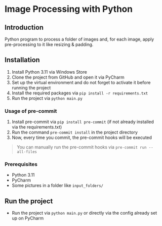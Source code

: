 ﻿# Image Processing with Python

## Introduction

Python program to process a folder of images and, for each image, apply pre-processing to it like resizing & padding.

## Installation

1. Install Python 3.11 via Windows Store
2. Clone the project from GitHub and open it via PyCharm
3. Set up the virtual environment and do not forget to activate it before running the project
4. Install the required packages via `pip install -r requirements.txt`
5. Run the project via `python main.py`

### Usage of pre-commit

1. Install pre-commit via `pip install pre-commit` (if not already installed via the requirements.txt)
2. Run the command `pre-commit install` in the project directory
3. Now, every time you commit, the pre-commit hooks will be executed

> You can manually run the pre-commit hooks via `pre-commit run --all-files`


### Prerequisites

- Python 3.11
- PyCharm
- Some pictures in a folder like `input_folders/`

## Run the project

- Run the project via `python main.py` or directly via the config already set up on PyCharm
